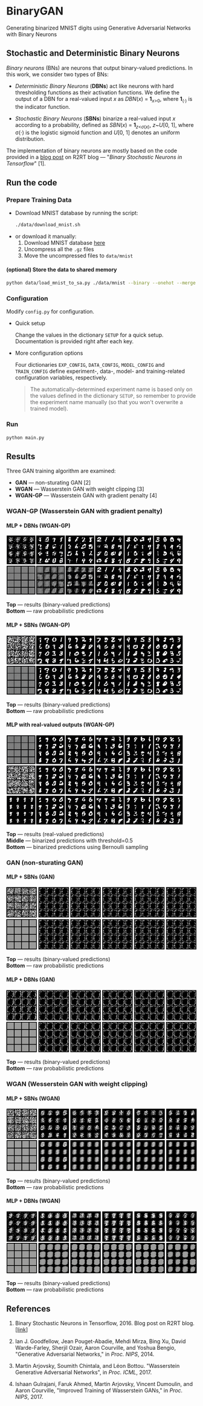 # BinaryGAN

Generating binarized MNIST digits using Generative Adversarial Networks with
Binary Neurons

## Stochastic and Deterministic Binary Neurons

*Binary neurons* (BNs) are neurons that output binary-valued predictions. In
this work, we consider two types of BNs:

- *Deterministic Binary Neurons* (**DBNs**) act like neurons with hard
  thresholding functions as their activation functions. We define the output of
  a DBN for a real-valued input *x* as *DBN*(*x*) = **1**<sub>*x*>0</sub>,
  where **1**<sub>(&middot;)</sub> is the indicator function.

- *Stochastic Binary Neurons* (**SBNs**) binarize a real-valued input *x*
  according to a probability, defined as *SBN*(*x*) = **1**<sub>*z*<*σ*(*x*)</sub>, *z*~*U*[0, 1], where &sigma;(&middot;) is the logistic sigmoid function and *U*[0, 1] denotes
  an uniform distribution.

The implementation of binary neurons are mostly based on the code provided in a
[blog post](https://r2rt.com/binary-stochastic-neurons-in-tensorflow.html)
on R2RT blog &mdash; "*Binary Stochastic Neurons in Tensorflow*" [1].

## Run the code

### Prepare Training Data

- Download MNIST database by running the script:
    ```sh
    ./data/download_mnist.sh
    ```
- or download it manually:
    1. Download MNIST database [here](http://yann.lecun.com/exdb/mnist/)
    2. Uncompress all the `.gz` files
    3. Move the uncompressed files to `data/mnist`

#### (optional) Store the data to shared memory

```sh
python data/load_mnist_to_sa.py ./data/mnist --binary --onehot --merge
```

### Configuration

Modify `config.py` for configuration.

- Quick setup

  Change the values in the dictionary `SETUP` for a quick setup. Documentation
  is provided right after each key.

- More configuration options

  Four dictionaries `EXP_CONFIG`, `DATA_CONFIG`, `MODEL_CONFIG` and
  `TRAIN_CONFIG` define experiment-, data-, model- and training-related
  configuration variables, respectively.

  > The automatically-determined experiment name is based only on the values
defined in the dictionary `SETUP`, so remember to provide the experiment name
manually (so that you won't overwrite a trained model).

### Run

```sh
python main.py
```

## Results

Three GAN training algorithm are examined:

- **GAN** &mdash; non-sturating GAN [2]
- **WGAN** &mdash; Wasserstein GAN with weight clipping [3]
- **WGAN-GP** &mdash; Wasserstein GAN with gradient penalty [4]

### WGAN-GP (Wasserstein GAN with gradient penalty)

#### MLP + DBNs (WGAN-GP)

![mlp_round](figs/mlp_mlp_round.png)
![mlp_round](figs/mlp_mlp_round_preactivated.png)

**Top** &mdash; results (binary-valued predictions)<br>
**Bottom** &mdash; raw probabilistic predictions

#### MLP + SBNs (WGAN-GP)

![mlp_bernoulli](figs/mlp_mlp_bernoulli.png)
![mlp_bernoulli](figs/mlp_mlp_bernoulli_preactivated.png)

**Top** &mdash; results (binary-valued predictions)<br>
**Bottom** &mdash; raw probabilistic predictions

#### MLP with real-valued outputs (WGAN-GP)

![mlp_real](figs/mlp_mlp_real.png)
![mlp_real](figs/mlp_mlp_real_test_bernoulli.png)
![mlp_real](figs/mlp_mlp_real_test_round.png)

**Top** &mdash; results (real-valued predictions)<br>
**Middle** &mdash; binarized predictions with threshold=0.5<br>
**Bottom** &mdash; binarized predictions using Bernoulli sampling

### GAN (non-sturating GAN)

#### MLP + SBNs (GAN)

![gan_mlp_bernoulli](figs/gan_mlp_mlp_bernoulli.png)
![gan_mlp_bernoulli](figs/gan_mlp_mlp_bernoulli_preactivated.png)

**Top** &mdash; results (binary-valued predictions)<br>
**Bottom** &mdash; raw probabilistic predictions

#### MLP + DBNs (GAN)

![gan_mlp_round](figs/gan_mlp_mlp_round.png)
![gan_mlp_round](figs/gan_mlp_mlp_round_preactivated.png)

**Top** &mdash; results (binary-valued predictions)<br>
**Bottom** &mdash; raw probabilistic predictions

### WGAN (Wesserstein GAN with weight clipping)

#### MLP + SBNs (WGAN)

![wgan_mlp_bernoulli](figs/wgan_mlp_mlp_bernoulli.png)
![wgan_mlp_bernoulli](figs/wgan_mlp_mlp_bernoulli_preactivated.png)

**Top** &mdash; results (binary-valued predictions)<br>
**Bottom** &mdash; raw probabilistic predictions

#### MLP + DBNs (WGAN)

![wgan_mlp_round](figs/wgan_mlp_mlp_round.png)
![wgan_mlp_round](figs/wgan_mlp_mlp_round_preactivated.png)

**Top** &mdash; results (binary-valued predictions)<br>
**Bottom** &mdash; raw probabilistic predictions

## References

1. Binary Stochastic Neurons in Tensorflow, 2016.
   Blog post on R2RT blog.
   [[link](https://r2rt.com/binary-stochastic-neurons-in-tensorflow.html)]

2. Ian J. Goodfellow, Jean Pouget-Abadie, Mehdi Mirza, Bing Xu, David
   Warde-Farley, Sherjil Ozair, Aaron Courville, and Yoshua Bengio,
   "Generative Adversarial Networks,"
   in *Proc. NIPS*, 2014.

3. Martin Arjovsky, Soumith Chintala, and Léon Bottou.
   "Wasserstein Generative Adversarial Networks",
   in *Proc. ICML*, 2017.

4. Ishaan Gulrajani, Faruk Ahmed, Martin Arjovsky, Vincent Dumoulin, and Aaron
   Courville,
   "Improved Training of Wasserstein GANs,"
   in *Proc. NIPS*, 2017.